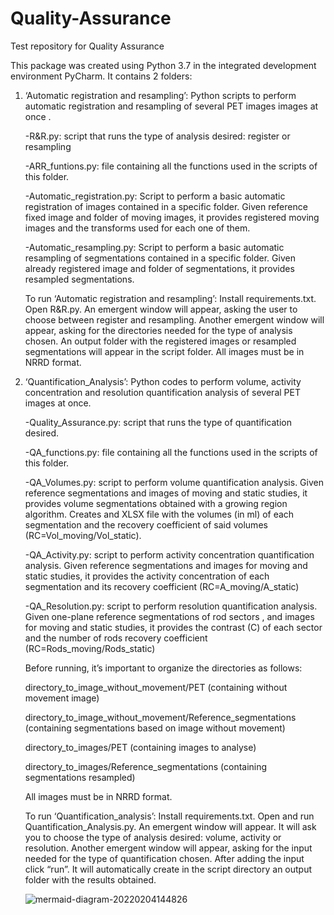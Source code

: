 # Quality-Assurance
Test repository for Quality Assurance

This package was created using Python 3.7 in the integrated development environment PyCharm. It contains 2 folders:

1. ‘Automatic registration and resampling’: Python scripts to perform automatic registration and resampling of several PET images images at once .
	
	-R&R.py: script that runs the type of analysis desired: register or resampling

	-ARR_funtions.py: file containing all the functions used in the scripts of this folder.

	-Automatic_registration.py: Script to perform a basic automatic registration of images contained in a specific 	folder. Given reference fixed image and 	folder of moving images, it provides registered moving images and the 	transforms used for each one of them.

	-Automatic_resampling.py: Script to perform a basic automatic resampling of segmentations contained in a specific folder. Given already registered image and 	     folder of segmentations, it provides resampled 	segmentations.

	To run  ‘Automatic registration and resampling’: Install requirements.txt. Open R&R.py. An emergent window will appear, asking the user to choose between 	  register and resampling. Another emergent window will appear, asking for the directories needed for the type of analysis chosen. An output folder with the 	     registered images or resampled segmentations will appear in the script folder. All images must be in NRRD format.



2. ‘Quantification_Analysis’: Python codes to perform volume, activity concentration and resolution quantification analysis of several PET images at once. 
	
	-Quality_Assurance.py: script that runs the type of quantification desired.

	-QA_functions.py: file containing all the functions used in the scripts of this folder.
	
	-QA_Volumes.py: script to perform volume quantification analysis. Given reference segmentations and images of moving and static studies, it provides 		volume segmentations obtained with a growing region algorithm. Creates and XLSX file with the volumes (in ml) of each segmentation and the recovery 		coefficient of said volumes (RC=Vol_moving/Vol_static).

	-QA_Activity.py: script to perform activity concentration quantification analysis. Given reference segmentations and images for moving and static studies, 	   it provides the activity concentration of each segmentation and its recovery coefficient (RC=A_moving/A_static)
	

	-QA_Resolution.py: script to perform resolution quantification analysis. Given one-plane reference segmentations of rod sectors , and images for moving and 	    static studies, it provides the contrast (C) of each sector and the number of rods recovery coefficient (RC=Rods_moving/Rods_static)


	Before running, it’s important to organize the directories as follows:

	directory_to_image_without_movement/PET (containing without movement image)
	
	directory_to_image_without_movement/Reference_segmentations (containing segmentations based on image without movement)

 
	directory_to_images/PET (containing images to analyse)
	
	directory_to_images/Reference_segmentations (containing segmentations resampled)


	All images must be in NRRD format.

	To run ‘Quantification_analysis’: Install requirements.txt. Open and run Quantification_Analysis.py. An emergent window will appear. It will ask you to 	choose the type of analysis desired: volume, activity or resolution. Another emergent window will appear, asking for the input needed for the type of 		quantification chosen. After adding the input click “run”. It will automatically create in the script directory an output folder with the results obtained.
	
	![mermaid-diagram-20220204144826](https://user-images.githubusercontent.com/86127817/152547245-620c94a4-31cf-4d10-9a53-72a047c57a1a.png)
